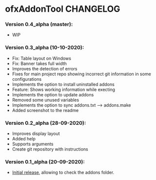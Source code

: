 ofxAddonTool CHANGELOG
======================
### Version 0.4_alpha (master):
- WIP

### Version 0.3_alpha (10-10-2020):
- Fix: Table layout on Windows
- Fix: Banner takes full width
- Improves the detection of errors
- Fixes for main project repo showing incorrect git information in some configurations
- Implements the option to install uninstalled addons
- Feature: Shows working information while execting
- Implements the option to update addons
- Removed some unused variables
- Implements the option to sync addons.txt --> addons.make
- Added screenshot to the readme

### Version 0.2_alpha (28-09-2020):
- Improves display layout
- Added help
- Supports arguments
- Create git repository with instructions

### Version 0.1_alpha (20-09-2020):
- [Initial release](https://github.com/d3cod3/Mosaic/commit/da0737283725eed5f7431ef09f024f8fe27a3158), allowing to check the addons folder.

